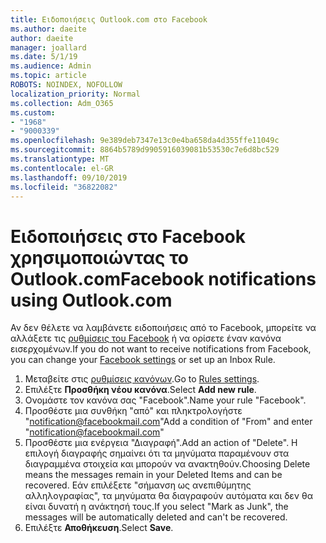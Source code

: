 ```yaml
---
title: Ειδοποιήσεις Outlook.com στο Facebook
ms.author: daeite
author: daeite
manager: joallard
ms.date: 5/1/19
ms.audience: Admin
ms.topic: article
ROBOTS: NOINDEX, NOFOLLOW
localization_priority: Normal
ms.collection: Adm_O365
ms.custom:
- "1968"
- "9000339"
ms.openlocfilehash: 9e389deb7347e13c0e4ba658da4d355ffe11049c
ms.sourcegitcommit: 8864b5789d9905916039081b53530c7e6d8bc529
ms.translationtype: MT
ms.contentlocale: el-GR
ms.lasthandoff: 09/10/2019
ms.locfileid: "36822082"
---
```

# <a name="facebook-notifications-using-outlookcom"></a><span data-ttu-id="bfd74-102">Ειδοποιήσεις στο Facebook χρησιμοποιώντας το Outlook.com</span><span class="sxs-lookup"><span data-stu-id="bfd74-102">Facebook notifications using Outlook.com</span></span>

<span data-ttu-id="bfd74-103">Αν δεν θέλετε να λαμβάνετε ειδοποιήσεις από το Facebook, μπορείτε να αλλάξετε τις [ρυθμίσεις του Facebook](https://aka.ms/facebook-notifications-settings) ή να ορίσετε έναν κανόνα εισερχομένων.</span><span class="sxs-lookup"><span data-stu-id="bfd74-103">If you do not want to receive notifications from Facebook, you can change your [Facebook settings](https://aka.ms/facebook-notifications-settings) or set up an Inbox Rule.</span></span>

1. <span data-ttu-id="bfd74-104">Μεταβείτε στις [ρυθμίσεις κανόνων](https://outlook.live.com/mail/options/mail/rules/inboxRules).</span><span class="sxs-lookup"><span data-stu-id="bfd74-104">Go to [Rules settings](https://outlook.live.com/mail/options/mail/rules/inboxRules).</span></span>
1. <span data-ttu-id="bfd74-105">Επιλέξτε **Προσθήκη νέου κανόνα**.</span><span class="sxs-lookup"><span data-stu-id="bfd74-105">Select **Add new rule**.</span></span>
1. <span data-ttu-id="bfd74-106">Ονομάστε τον κανόνα σας "Facebook".</span><span class="sxs-lookup"><span data-stu-id="bfd74-106">Name your rule "Facebook".</span></span>
1. <span data-ttu-id="bfd74-107">Προσθέστε μια συνθήκη "από" και πληκτρολογήστε "notification@facebookmail.com"</span><span class="sxs-lookup"><span data-stu-id="bfd74-107">Add a condition of "From" and enter "notification@facebookmail.com"</span></span>
1. <span data-ttu-id="bfd74-108">Προσθέστε μια ενέργεια "Διαγραφή".</span><span class="sxs-lookup"><span data-stu-id="bfd74-108">Add an action of "Delete".</span></span> <span data-ttu-id="bfd74-109">Η επιλογή διαγραφής σημαίνει ότι τα μηνύματα παραμένουν στα διαγραμμένα στοιχεία και μπορούν να ανακτηθούν.</span><span class="sxs-lookup"><span data-stu-id="bfd74-109">Choosing Delete means the messages remain in your Deleted Items and can be recovered.</span></span> <span data-ttu-id="bfd74-110">Εάν επιλέξετε "σήμανση ως ανεπιθύμητης αλληλογραφίας", τα μηνύματα θα διαγραφούν αυτόματα και δεν θα είναι δυνατή η ανάκτησή τους.</span><span class="sxs-lookup"><span data-stu-id="bfd74-110">If you select "Mark as Junk", the messages will be automatically deleted and can't be recovered.</span></span>
1. <span data-ttu-id="bfd74-111">Επιλέξτε **Αποθήκευση**.</span><span class="sxs-lookup"><span data-stu-id="bfd74-111">Select **Save**.</span></span>